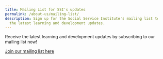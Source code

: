 ```yaml
---
title: Mailing List for SSI's updates
permalink: /about-us/mailing-list/
description: Sign up for the Social Service Institute's mailing list to receive
  the latest learning and development updates.
---
```


Receive the latest learning and development updates by subscribing to our mailing list now!


[Join our mailing list here](https://form.gov.sg/#!/62062a0f8cb95c001235e55d)